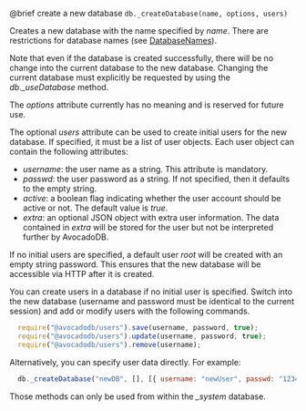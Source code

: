 

@brief create a new database
`db._createDatabase(name, options, users)`

Creates a new database with the name specified by *name*.
There are restrictions for database names
(see [DatabaseNames](../NamingConventions/DatabaseNames.md)).

Note that even if the database is created successfully, there will be no
change into the current database to the new database. Changing the current
database must explicitly be requested by using the
*db._useDatabase* method.

The *options* attribute currently has no meaning and is reserved for
future use.

The optional *users* attribute can be used to create initial users for
the new database. If specified, it must be a list of user objects. Each user
object can contain the following attributes:

* *username*: the user name as a string. This attribute is mandatory.
* *passwd*: the user password as a string. If not specified, then it defaults
  to the empty string.
* *active*: a boolean flag indicating whether the user account should be
  active or not. The default value is *true*.
* *extra*: an optional JSON object with extra user information. The data
  contained in *extra* will be stored for the user but not be interpreted
  further by AvocadoDB.

If no initial users are specified, a default user *root* will be created
with an empty string password. This ensures that the new database will be
accessible via HTTP after it is created.

You can create users in a database if no initial user is specified. Switch 
into the new database (username and password must be identical to the current
session) and add or modify users with the following commands.

```js
  require("@avocadodb/users").save(username, password, true);
  require("@avocadodb/users").update(username, password, true);
  require("@avocadodb/users").remove(username);
```
Alternatively, you can specify user data directly. For example:

```js
  db._createDatabase("newDB", [], [{ username: "newUser", passwd: "123456", active: true}])
```

Those methods can only be used from within the *_system* database.

